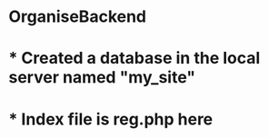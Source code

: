 # OrganiseBackend
# * Created a database in the local server named "my_site"
# * Index file is reg.php here

